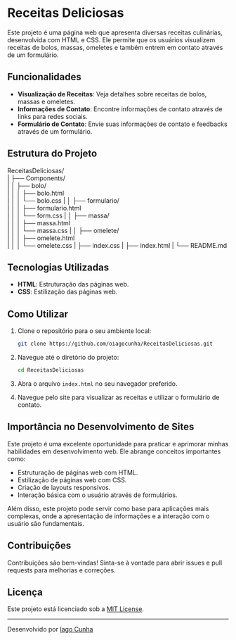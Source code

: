 # Receitas Deliciosas

Este projeto é uma página web que apresenta diversas receitas culinárias, desenvolvida com HTML e CSS. Ele permite que os usuários visualizem receitas de bolos, massas, omeletes e também entrem em contato através de um formulário.

## Funcionalidades

- **Visualização de Receitas**: Veja detalhes sobre receitas de bolos, massas e omeletes.
- **Informações de Contato**: Encontre informações de contato através de links para redes sociais.
- **Formulário de Contato**: Envie suas informações de contato e feedbacks através de um formulário.

## Estrutura do Projeto

ReceitasDeliciosas/  
| ├── Components/  
| │   ├── bolo/  
| │   │   ├── bolo.html  
| │   │   └── bolo.css
| │   ├── formulario/  
| │   │   ├── formulario.html  
| │   │   └── form.css
| │   ├── massa/  
| │   │   ├── massa.html  
| │   │   └── massa.css
| │   ├── omelete/  
| │   │   ├── omelete.html  
| │   │   └── omelete.css
| ├── index.css
| ├── index.html
| └── README.md  

## Tecnologias Utilizadas

- **HTML**: Estruturação das páginas web.
- **CSS**: Estilização das páginas web.

## Como Utilizar

1. Clone o repositório para o seu ambiente local:
    ```sh
    git clone https://github.com/oiagocunha/ReceitasDeliciosas.git
    ```

2. Navegue até o diretório do projeto:
    ```sh
    cd ReceitasDeliciosas
    ```

3. Abra o arquivo `index.html` no seu navegador preferido.

4. Navegue pelo site para visualizar as receitas e utilizar o formulário de contato.

## Importância no Desenvolvimento de Sites

Este projeto é uma excelente oportunidade para praticar e aprimorar minhas habilidades em desenvolvimento web. Ele abrange conceitos importantes como:

- Estruturação de páginas web com HTML.
- Estilização de páginas web com CSS.
- Criação de layouts responsivos.
- Interação básica com o usuário através de formulários.

Além disso, este projeto pode servir como base para aplicações mais complexas, onde a apresentação de informações e a interação com o usuário são fundamentais.

## Contribuições

Contribuições são bem-vindas! Sinta-se à vontade para abrir issues e pull requests para melhorias e correções.

## Licença

Este projeto está licenciado sob a [MIT License](LICENSE).

---

Desenvolvido por [Iago Cunha](https://github.com/oiagocunha)